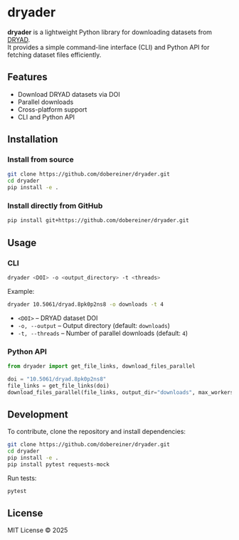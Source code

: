 
# dryader

**dryader** is a lightweight Python library for downloading datasets from [DRYAD](https://datadryad.org/).  
It provides a simple command-line interface (CLI) and Python API for fetching dataset files efficiently.

## Features
- Download DRYAD datasets via DOI
- Parallel downloads
- Cross-platform support
- CLI and Python API

## Installation

### Install from source
```bash
git clone https://github.com/dobereiner/dryader.git
cd dryader
pip install -e .
```

### Install directly from GitHub
```bash
pip install git+https://github.com/dobereiner/dryader.git
```

## Usage

### CLI
```bash
dryader <DOI> -o <output_directory> -t <threads>
```
Example:
```bash
dryader 10.5061/dryad.8pk0p2ns8 -o downloads -t 4
```
- `<DOI>` – DRYAD dataset DOI
- `-o, --output` – Output directory (default: `downloads`)
- `-t, --threads` – Number of parallel downloads (default: `4`)

### Python API
```python
from dryader import get_file_links, download_files_parallel

doi = "10.5061/dryad.8pk0p2ns8"
file_links = get_file_links(doi)
download_files_parallel(file_links, output_dir="downloads", max_workers=4)
```

## Development
To contribute, clone the repository and install dependencies:
```bash
git clone https://github.com/dobereiner/dryader.git
cd dryader
pip install -e .
pip install pytest requests-mock
```

Run tests:
```bash
pytest
```

## License
MIT License © 2025
